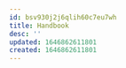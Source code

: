 ```yaml
---
id: bsv930j2j6qlih60c7eu7wh
title: Handbook
desc: ''
updated: 1646862611801
created: 1646862611801
---
```


